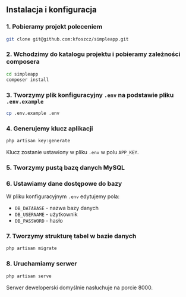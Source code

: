 ## Instalacja i konfiguracja
### 1. Pobieramy projekt poleceniem
```bash
git clone git@github.com:kfoszcz/simpleapp.git
```

### 2. Wchodzimy do katalogu projektu i pobieramy zależności composera
```bash
cd simpleapp
composer install
```

### 3. Tworzymy plik konfiguracyjny `.env` na podstawie pliku `.env.example`
```bash
cp .env.example .env
```

### 4. Generujemy klucz aplikacji
```bash
php artisan key:generate
```
Klucz zostanie ustawiony w pliku `.env` w polu `APP_KEY`.

### 5. Tworzymy pustą bazę danych MySQL

### 6. Ustawiamy dane dostępowe do bazy
W pliku konfiguracyjnym `.env` edytujemy pola:
- `DB_DATABASE` - nazwa bazy danych
- `DB_USERNAME` - użytkownik
- `DB_PASSWORD` - hasło

### 7. Tworzymy strukturę tabel w bazie danych
```bash
php artisan migrate
```

### 8. Uruchamiamy serwer
```bash
php artisan serve
```
Serwer deweloperski domyślnie nasłuchuje na porcie 8000.

